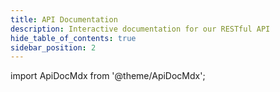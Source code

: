 ```yaml
---
title: API Documentation
description: Interactive documentation for our RESTful API
hide_table_of_contents: true
sidebar_position: 2
---
```


import ApiDocMdx from '@theme/ApiDocMdx';

<ApiDocMdx id="using-single-yaml" />
